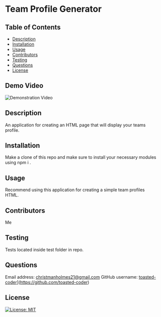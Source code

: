 # Team Profile Generator

  ## Table of Contents
  - [Description](#description)
  - [Installation](#installation)
  - [Usage](#usage)
  - [Contributors](#contributors)
  - [Testing](#testing)
  - [Questions](#questions)
  - [License](#license)

  ## Demo Video
  ![Demonstration Video](https://drive.google.com/file/d/1lpjEoARp4BblOaJLBvFRNoRZdkjSXG0g/view?usp=sharing)

  ## Description
  An application for creating an HTML page that will display your teams profile.

  ## Installation
  Make a clone of this repo and make sure to install your necessary modules using npm i .

  ## Usage
  Recommend using this application for creating a simple team profiles HTML.

  ## Contributors
  Me

  ## Testing
  Tests located inside test folder in repo.

  ## Questions
  Email address: christmanholmes21@gmail.com
  GitHub username: [toasted-coder](https://github.com/toasted-coder)](https://github.com/toasted-coder)


  ## License
  [![License: MIT](https://img.shields.io/badge/License-MIT-yellow.svg)](https://opensource.org/licenses/MIT)